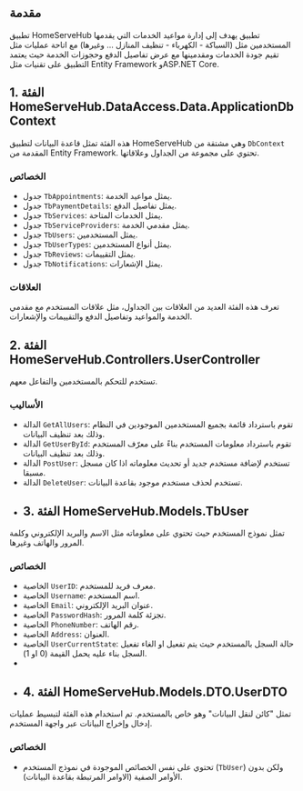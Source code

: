 ## مقدمة

تطبيق HomeServeHub  تطبيق يهدف إلى إدارة مواعيد الخدمات التي يقدمها المستخدمين مثل (السباكة - الكهرباء - تنظيف المنازل ... وغيرها) مع اتاحة عمليات مثل تقيم جودة الخدمات ومقدمينها مع عرض تفاصيل الدفع وحجوزات الخدمة حيث يعتمد التطبيق على تقنيات مثل Entity Framework وASP.NET Core.

## 1. الفئة HomeServeHub.DataAccess.Data.ApplicationDbContext

هذه الفئة تمثل قاعدة البيانات لتطبيق HomeServeHub وهي مشتقة من `DbContext` المقدمة من Entity Framework. تحتوي على مجموعة من الجداول وعلاقاتها.

### الخصائص

- جدول `TbAppointments`: يمثل مواعيد الخدمة.
- جدول `TbPaymentDetails`: يمثل تفاصيل الدفع.
- جدول `TbServices`: يمثل الخدمات المتاحة.
- جدول `TbServiceProviders`: يمثل مقدمي الخدمة.
- جدول `TbUsers`: يمثل المستخدمين.
- جدول `TbUserTypes`: يمثل أنواع المستخدمين.
- جدول `TbReviews`: يمثل التقييمات.
- جدول `TbNotifications`: يمثل الإشعارات.
### العلاقات

تعرف هذه الفئة العديد من العلاقات بين الجداول، مثل علاقات المستخدم مع مقدمي الخدمة والمواعيد وتفاصيل الدفع والتقييمات والإشعارات.

## 2. الفئة HomeServeHub.Controllers.UserController

تستخدم للتحكم بالمستخدمين والتفاعل معهم.

### الأساليب

- الدالة `GetAllUsers`: تقوم باسترداد قائمة بجميع المستخدمين الموجودين في النظام وذلك بعد تنظيف البيانات.
- الدالة `GetUserById`: تقوم باسترداد معلومات المستخدم بناءً على معرّف المستخدم وذلك بعد تنظيف البيانات.
- الدالة `PostUser`: تستخدم لإضافة مستخدم جديد أو تحديث معلوماته اذا كان مسجل مسبقا.
- الدالة `DeleteUser`: تستخدم لحذف مستخدم موجود بقاعدة البيانات.
- ## 3. الفئة HomeServeHub.Models.TbUser

 تمثل نموذج المستخدم حيث تحتوي على معلوماته مثل الاسم والبريد الإلكتروني وكلمة المرور والهاتف وغيرها.

### الخصائص

- الخاصية `UserID`: معرف فريد للمستخدم.
- الخاصية `Username`: اسم المستخدم.
- الخاصية `Email`: عنوان البريد الإلكتروني.
- الخاصية `PasswordHash`: تجزئة كلمة المرور.
- الخاصية `PhoneNumber`: رقم الهاتف.
- الخاصية `Address`: العنوان.
- الخاصية `UserCurrentState`: حالة السجل بالمستخدم حيث يتم تفعيل او الغاء تفعيل السجل بناء عليه يحمل القيمة (0 او 1).
- 
- ## 4. الفئة HomeServeHub.Models.DTO.UserDTO

تمثل "كائن لنقل البيانات" وهو خاص بالمستخدم. تم استخدام هذه الفئة لتبسيط عمليات إدخال وإخراج البيانات عبر واجهة المستخدم.
### الخصائص

- تحتوي على نفس الخصائص الموجودة في نموذج المستخدم (`TbUser`) ولكن بدون الأوامر الصفية (الاوامر المرتبطة بقاعدة البيانات).





